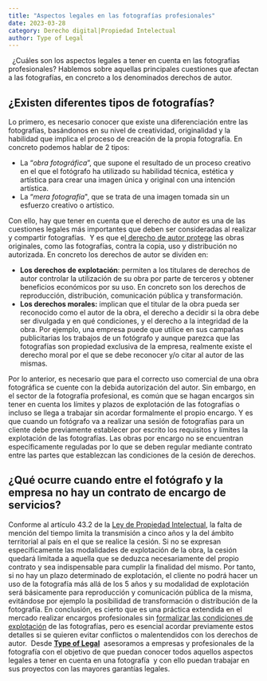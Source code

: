 ```yaml
---
title: "Aspectos legales en las fotografías profesionales"
date: 2023-03-28
category: Derecho digital|Propiedad Intelectual
author: Type of Legal
---
```


  ¿Cuáles son los aspectos legales a tener en cuenta en las fotografías profesionales? Hablemos sobre aquellas principales cuestiones que afectan a las fotografías, en concreto a los denominados derechos de autor.

**¿Existen diferentes tipos de fotografías?**
---------------------------------------------

Lo primero, es necesario conocer que existe una diferenciación entre las fotografías, basándonos en su nivel de creatividad, originalidad y la habilidad que implica el proceso de creación de la propia fotografía. En concreto podemos hablar de 2 tipos:

*   La “_obra fotográfica_”, que supone el resultado de un proceso creativo en el que el fotógrafo ha utilizado su habilidad técnica, estética y artística para crear una imagen única y original con una intención artística.
*   La “_mera fotografía_", que se trata de una imagen tomada sin un esfuerzo creativo o artístico.

Con ello, hay que tener en cuenta que el derecho de autor es una de las cuestiones legales más importantes que deben ser consideradas al realizar y compartir fotografías.  Y es que e[l derecho de autor protege](https://typeoflegal.com/propiedad-intelectual-e-industrial/) las obras originales, como las fotografías, contra la copia, uso y distribución no autorizada. En concreto los derechos de autor se dividen en:

*   **Los derechos de explotación**: permiten a los titulares de derechos de autor controlar la utilización de su obra por parte de terceros y obtener beneficios económicos por su uso. En concreto son los derechos de reproducción, distribución, comunicación pública y transformación.
*   **Los derechos morales:** implican que el titular de la obra pueda ser reconocido como el autor de la obra, el derecho a decidir si la obra debe ser divulgada y en qué condiciones, y el derecho a la integridad de la obra. Por ejemplo, una empresa puede que utilice en sus campañas publicitarias los trabajos de un fotógrafo y aunque parezca que las fotografías son propiedad exclusiva de la empresa, realmente existe el derecho moral por el que se debe reconocer y/o citar al autor de las mismas.

Por lo anterior, es necesario que para el correcto uso comercial de una obra fotográfica se cuente con la debida autorización del autor. Sin embargo, en el sector de la fotografía profesional, es común que se hagan encargos sin tener en cuenta los límites y plazos de explotación de las fotografías o incluso se llega a trabajar sin acordar formalmente el propio encargo. Y es que cuando un fotógrafo va a realizar una sesión de fotografías para un cliente debe previamente establecer por escrito los requisitos y límites la explotación de las fotografías. Las obras por encargo no se encuentran específicamente reguladas por lo que se deben regular mediante contrato entre las partes que establezcan las condiciones de la cesión de derechos.

**¿Qué ocurre cuando entre el fotógrafo y la empresa no hay un contrato de encargo de servicios?**
--------------------------------------------------------------------------------------------------

Conforme al artículo 43.2 de la [Ley de Propiedad Intelectual](https://www.boe.es/buscar/act.php?id=BOE-A-1996-8930), la falta de mención del tiempo limita la transmisión a cinco años y la del ámbito territorial al país en el que se realice la cesión. Si no se expresan específicamente las modalidades de explotación de la obra, la cesión quedará limitada a aquella que se deduzca necesariamente del propio contrato y sea indispensable para cumplir la finalidad del mismo. Por tanto, si no hay un plazo determinado de explotación, el cliente no podrá hacer un uso de la fotografía más allá de los 5 años y su modalidad de explotación será básicamente para reproducción y comunicación pública de la misma, evitándose por ejemplo la posibilidad de transformación o distribución de la fotografía. En conclusión, es cierto que es una práctica extendida en el mercado realizar encargos profesionales sin [formalizar las condiciones de explotación](https://typeoflegal.com/propiedad-intelectual-e-industrial/) de las fotografías, pero es esencial acordar previamente estos detalles si se quieren evitar conflictos o malentendidos con los derechos de autor.  Desde [**Type of Legal**](https://typeoflegal.com/)  asesoramos a empresas y profesionales de la fotografía con el objetivo de que puedan conocer todos aquellos aspectos legales a tener en cuenta en una fotografía  y con ello puedan trabajar en sus proyectos con las mayores garantías legales.
